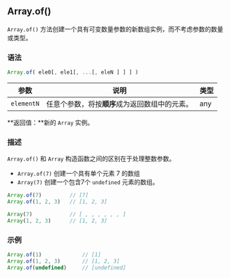 ## Array.of()

`Array.of()` 方法创建一个具有可变数量参数的新数组实例，而不考虑参数的数量或类型。

### 语法

```js
Array.of( ele0[, ele1[, ...[, eleN ] ] ] )
```

| 参数       | 说明                                           | 类型 |
| ---------- | ---------------------------------------------- | ---- |
| `elementN` | 任意个参数，将按**顺序**成为返回数组中的元素。 | any  |

**返回值：**新的 `Array` 实例。

### 描述

 `Array.of()` 和 `Array` 构造函数之间的区别在于处理整数参数。

- `Array.of(7)` 创建一个具有单个元素 7 的数组
- `Array(7)` 创建一个包含7个 `undefined` 元素的数组。

```js
Array.of(7)       	// [7] 
Array.of(1, 2, 3) 	// [1, 2, 3]

Array(7)          	// [ , , , , , , ]
Array(1, 2, 3)    	// [1, 2, 3]
```

### 示例

```js
Array.of(1)				// [1]
Array.of(1, 2, 3)		// [1, 2, 3]
Array.of(undefined)		// [undefined]
```

